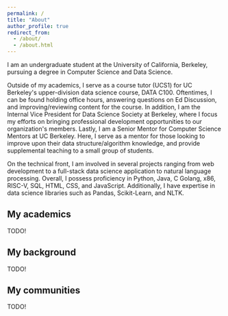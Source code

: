 ```yaml
---
permalink: /
title: "About"
author_profile: true
redirect_from: 
  - /about/
  - /about.html
---
```


I am an undergraduate student at the University of California, Berkeley, pursuing a degree in Computer Science and Data Science.

Outside of my academics, I serve as a course tutor (UCS1) for UC Berkeley's upper-division data science course, DATA C100. Oftentimes, I can be found holding office hours, answering questions on Ed Discussion, and improving/reviewing content for the course. In addition, I am the Internal Vice President for Data Science Society at Berkeley, where I focus my efforts on bringing professional development opportunities to our organization's members. Lastly, I am a Senior Mentor for Computer Science Mentors at UC Berkeley. Here, I serve as a mentor for those looking to improve upon their data structure/algorithm knowledge, and provide supplemental teaching to a small group of students.

On the technical front, I am involved in several projects ranging from web development to a full-stack data science application to natural language processing. Overall, I possess proficiency in Python, Java, C Golang, x86, RISC-V, SQL, HTML, CSS, and JavaScript. Additionally, I have expertise in data science libraries such as Pandas, Scikit-Learn, and NLTK.

My academics
------
TODO!

My background
------
TODO!

My communities
------
TODO!
